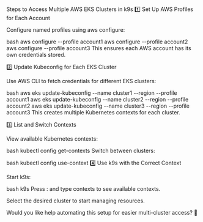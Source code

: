 Steps to Access Multiple AWS EKS Clusters in k9s
1️⃣ Set Up AWS Profiles for Each Account

Configure named profiles using aws configure:

bash
aws configure --profile account1
aws configure --profile account2
aws configure --profile account3
This ensures each AWS account has its own credentials stored.

2️⃣ Update Kubeconfig for Each EKS Cluster

Use AWS CLI to fetch credentials for different EKS clusters:

bash
aws eks update-kubeconfig --name cluster1 --region <region> --profile account1
aws eks update-kubeconfig --name cluster2 --region <region> --profile account2
aws eks update-kubeconfig --name cluster3 --region <region> --profile account3
This creates multiple Kubernetes contexts for each cluster.

3️⃣ List and Switch Contexts

View available Kubernetes contexts:

bash
kubectl config get-contexts
Switch between clusters:

bash
kubectl config use-context <context-name>
4️⃣ Use k9s with the Correct Context

Start k9s:

bash
k9s
Press : and type contexts to see available contexts.

Select the desired cluster to start managing resources.

Would you like help automating this setup for easier multi-cluster access? 🚀